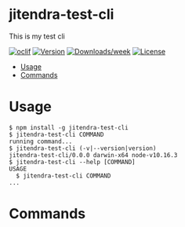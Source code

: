 jitendra-test-cli
=================

This is my test cli

[![oclif](https://img.shields.io/badge/cli-oclif-brightgreen.svg)](https://oclif.io)
[![Version](https://img.shields.io/npm/v/jitendra-test-cli.svg)](https://npmjs.org/package/jitendra-test-cli)
[![Downloads/week](https://img.shields.io/npm/dw/jitendra-test-cli.svg)](https://npmjs.org/package/jitendra-test-cli)
[![License](https://img.shields.io/npm/l/jitendra-test-cli.svg)](https://github.com/Jitendra93266@gmail.com/jitendra-test-cli/blob/master/package.json)

<!-- toc -->
* [Usage](#usage)
* [Commands](#commands)
<!-- tocstop -->
# Usage
<!-- usage -->
```sh-session
$ npm install -g jitendra-test-cli
$ jitendra-test-cli COMMAND
running command...
$ jitendra-test-cli (-v|--version|version)
jitendra-test-cli/0.0.0 darwin-x64 node-v10.16.3
$ jitendra-test-cli --help [COMMAND]
USAGE
  $ jitendra-test-cli COMMAND
...
```
<!-- usagestop -->
# Commands
<!-- commands -->

<!-- commandsstop -->
